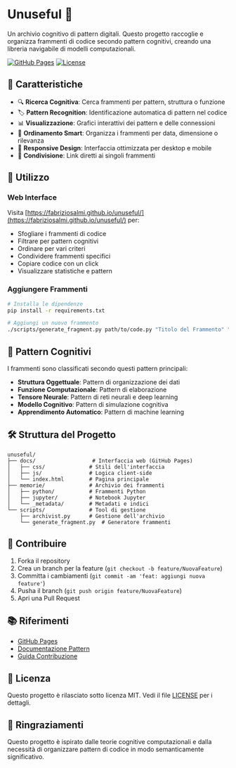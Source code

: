 # Unuseful 🧠

Un archivio cognitivo di pattern digitali. Questo progetto raccoglie e organizza frammenti di codice secondo pattern cognitivi, creando una libreria navigabile di modelli computazionali.

[![GitHub Pages](https://img.shields.io/badge/Web-GitHub%20Pages-blue)](https://fabriziosalmi.github.io/unuseful/)
[![License](https://img.shields.io/github/license/fabriziosalmi/unuseful)](LICENSE)

## 🎯 Caratteristiche

- 🔍 **Ricerca Cognitiva**: Cerca frammenti per pattern, struttura o funzione
- 🏷️ **Pattern Recognition**: Identificazione automatica di pattern nel codice
- 📊 **Visualizzazione**: Grafici interattivi dei pattern e delle connessioni
- 🔄 **Ordinamento Smart**: Organizza i frammenti per data, dimensione o rilevanza
- 📱 **Responsive Design**: Interfaccia ottimizzata per desktop e mobile
- 🔗 **Condivisione**: Link diretti ai singoli frammenti

## 🚀 Utilizzo

### Web Interface

Visita [https://fabriziosalmi.github.io/unuseful/](https://fabriziosalmi.github.io/unuseful/) per:

- Sfogliare i frammenti di codice
- Filtrare per pattern cognitivi
- Ordinare per vari criteri
- Condividere frammenti specifici
- Copiare codice con un click
- Visualizzare statistiche e pattern

### Aggiungere Frammenti

```bash
# Installa le dipendenze
pip install -r requirements.txt

# Aggiungi un nuovo frammento
./scripts/generate_fragment.py path/to/code.py "Titolo del Frammento" "pattern1,pattern2"
```

## 🧩 Pattern Cognitivi

I frammenti sono classificati secondo questi pattern principali:

- **Struttura Oggettuale**: Pattern di organizzazione dei dati
- **Funzione Computazionale**: Pattern di elaborazione
- **Tensore Neurale**: Pattern di reti neurali e deep learning
- **Modello Cognitivo**: Pattern di simulazione cognitiva
- **Apprendimento Automatico**: Pattern di machine learning

## 🛠️ Struttura del Progetto

```
unuseful/
├── docs/                  # Interfaccia web (GitHub Pages)
│   ├── css/              # Stili dell'interfaccia
│   ├── js/               # Logica client-side
│   └── index.html        # Pagina principale
├── memorie/              # Archivio dei frammenti
│   ├── python/           # Frammenti Python
│   ├── jupyter/          # Notebook Jupyter
│   └── _metadata/        # Metadati e indici
└── scripts/              # Tool di gestione
    ├── archivist.py      # Gestione dell'archivio
    └── generate_fragment.py  # Generatore frammenti
```

## 🤝 Contribuire

1. Forka il repository
2. Crea un branch per la feature (`git checkout -b feature/NuovaFeature`)
3. Committa i cambiamenti (`git commit -am 'feat: aggiungi nuova feature'`)
4. Pusha il branch (`git push origin feature/NuovaFeature`)
5. Apri una Pull Request

## 📚 Riferimenti

- [GitHub Pages](https://fabriziosalmi.github.io/unuseful/)
- [Documentazione Pattern](docs/PATTERNS.md)
- [Guida Contribuzione](CONTRIBUTING.md)

## 📜 Licenza

Questo progetto è rilasciato sotto licenza MIT. Vedi il file [LICENSE](LICENSE) per i dettagli.

## 🙏 Ringraziamenti

Questo progetto è ispirato dalle teorie cognitive computazionali e dalla necessità di organizzare pattern di codice in modo semanticamente significativo.

